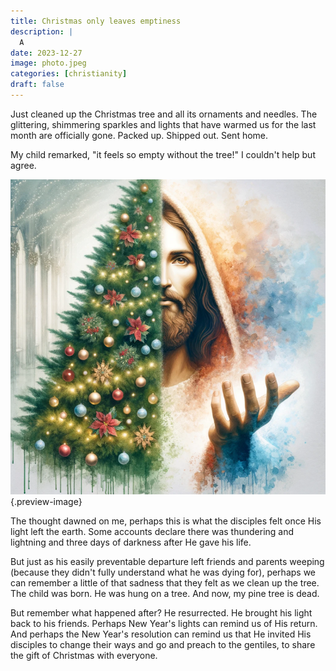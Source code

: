 ```yaml
---
title: Christmas only leaves emptiness
description: |
  A
date: 2023-12-27
image: photo.jpeg
categories: [christianity]
draft: false
---
```





Just cleaned up the Christmas tree and all its ornaments and needles. The glittering, shimmering sparkles and lights that have warmed us for the last month are officially gone. Packed up. Shipped out. Sent home. 


My child remarked, "it feels so empty without the tree!" I couldn't help but agree. 

![](photo.jpeg){.preview-image}


The thought dawned on me, perhaps this is what the disciples felt once His light left the earth. Some accounts declare there was thundering and lightning and three days of darkness after He gave his life. 

But just as his easily preventable departure left friends and parents weeping (because they didn't fully understand what he was dying for), perhaps we can remember a little of that sadness that they felt as we clean up the tree. The child was born. He was hung on a tree. And now, my pine tree is dead. 

But remember what happened after? He resurrected. He brought his light back to his friends. Perhaps New Year's lights can remind us of His return. And perhaps the New Year's resolution can remind us that He invited His disciples to change their ways and go and preach to the gentiles, to share the gift of Christmas with everyone. 

 


